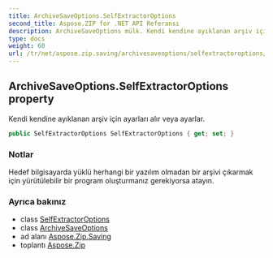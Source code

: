 ```yaml
---
title: ArchiveSaveOptions.SelfExtractorOptions
second_title: Aspose.ZIP for .NET API Referansı
description: ArchiveSaveOptions mülk. Kendi kendine ayıklanan arşiv için ayarları alır veya ayarlar.
type: docs
weight: 60
url: /tr/net/aspose.zip.saving/archivesaveoptions/selfextractoroptions/
---
```

## ArchiveSaveOptions.SelfExtractorOptions property

Kendi kendine ayıklanan arşiv için ayarları alır veya ayarlar.

```csharp
public SelfExtractorOptions SelfExtractorOptions { get; set; }
```

### Notlar

Hedef bilgisayarda yüklü herhangi bir yazılım olmadan bir arşivi çıkarmak için yürütülebilir bir program oluşturmanız gerekiyorsa atayın.

### Ayrıca bakınız

* class [SelfExtractorOptions](../../selfextractoroptions/)
* class [ArchiveSaveOptions](../)
* ad alanı [Aspose.Zip.Saving](../../archivesaveoptions/)
* toplantı [Aspose.Zip](../../../)


